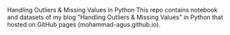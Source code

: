 Handling Outliers & Missing Values in Python
This repo contains notebook and datasets of my blog "Handling Outliers &amp; Missing Values" in Python that hosted on GitHub pages (mohammad-agus.github.io).
